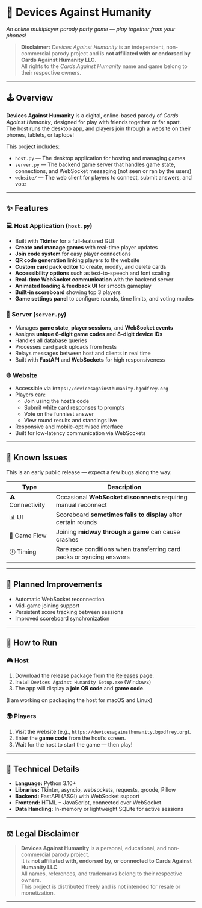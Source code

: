 # 🧠 Devices Against Humanity  
*An online multiplayer parody party game — play together from your phones!*

> **Disclaimer:** *Devices Against Humanity* is an independent, non-commercial parody project and is **not affiliated with or endorsed by Cards Against Humanity LLC**.  
> All rights to the *Cards Against Humanity* name and game belong to their respective owners.

---

## 🕹️ Overview

**Devices Against Humanity** is a digital, online-based parody of *Cards Against Humanity*, designed for play with friends together or far apart.  
The host runs the desktop app, and players join through a website on their phones, tablets, or laptops!

This project includes:

- `host.py` — The desktop application for hosting and managing games  
- `server.py` — The backend game server that handles game state, connections, and WebSocket messaging (not seen or ran by the users)
- `website/` — The web client for players to connect, submit answers, and vote  

---

## ✨ Features

### 💻 Host Application (`host.py`)

- Built with **Tkinter** for a full-featured GUI  
- **Create and manage games** with real-time player updates  
- **Join code system** for easy player connections  
- **QR code generation** linking players to the website  
- **Custom card pack editor** to create, modify, and delete cards  
- **Accessibility options** such as text-to-speech and font scaling  
- **Real-time WebSocket communication** with the backend server  
- **Animated loading & feedback UI** for smooth gameplay  
- **Built-in scoreboard** showing top 3 players
- **Game settings panel** to configure rounds, time limits, and voting modes  

### 🧠 Server (`server.py`)

- Manages **game state**, **player sessions**, and **WebSocket events**  
- Assigns **unique 6-digit game codes** and **8-digit device IDs**  
- Handles all database queries
- Processes card pack uploads from hosts  
- Relays messages between host and clients in real time  
- Built with **FastAPI** and **WebSockets** for high responsiveness  

### 🌐 Website

- Accessible via `https://devicesagainsthumanity.bgodfrey.org`
- Players can:
  - Join using the host’s code
  - Submit white card responses to prompts  
  - Vote on the funniest answer  
  - View round results and standings live  
- Responsive and mobile-optimised interface  
- Built for low-latency communication via WebSockets  

---

## 🧩 Known Issues

This is an early public release — expect a few bugs along the way:

| Type | Description |
|------|--------------|
| ⚠️ Connectivity | Occasional **WebSocket disconnects** requiring manual reconnect |
| 📊 UI | Scoreboard **sometimes fails to display** after certain rounds |
| 🚫 Game Flow | Joining **midway through a game** can cause crashes |
| 🕐 Timing | Rare race conditions when transferring card packs or syncing answers |

---

## 🔧 Planned Improvements

- Automatic WebSocket reconnection  
- Mid-game joining support  
- Persistent score tracking between sessions  
- Improved scoreboard synchronization  

---

## 🚀 How to Run

### 🎮 Host

1. Download the release package from the [Releases](../../releases) page.  
2. Install `Devices Against Humanity Setup.exe` (Windows)
3. The app will display a **join QR code** and **game code**.  

(I am working on packaging the host for macOS and Linux)

### 🌍 Players

1. Visit the website (e.g., `https://devicesagainsthumanity.bgodfrey.org`).  
2. Enter the **game code** from the host’s screen.  
3. Wait for the host to start the game — then play!  

---

## 🧠 Technical Details

- **Language:** Python 3.10+  
- **Libraries:** Tkinter, asyncio, websockets, requests, qrcode, Pillow  
- **Backend:** FastAPI (ASGI) with WebSocket support  
- **Frontend:** HTML + JavaScript, connected over WebSocket  
- **Data Handling:** In-memory or lightweight SQLite for active sessions  

---

## ⚖️ Legal Disclaimer

> **Devices Against Humanity** is a personal, educational, and non-commercial parody project.  
> It is **not affiliated with, endorsed by, or connected to Cards Against Humanity LLC**.  
> All names, references, and trademarks belong to their respective owners.  
> This project is distributed freely and is not intended for resale or monetization.

---
